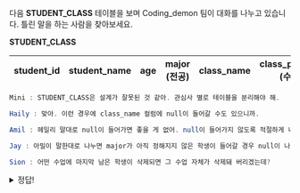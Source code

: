 다음 **STUDENT_CLASS** 테이블을 보며 Coding_demon 팀이 대화를 나누고 있습니다. 틀린 말을 하는 사람을 찾아보세요.

**STUDENT_CLASS**

| student_id | student_name | age | major<br>(전공) | class_name | class_professor_name<br> (수업 교수이름) |
| --- | --- | --- | --- | --- | --- |

```java
Mini : STUDENT_CLASS은 설계가 잘못된 것 같아. 관심사 별로 테이블을 분리해야 해.

Haily : 맞아. 이런 경우에 class_name 컬럼에 null이 들어갈 수도 있으니까.

Amil : 헤일리 말대로 null이 들어가면 좋을 게 없어. null이 들어가지 않도록 적절하게 나누려면 student_id, student_name, age, major / class_name, class_professor_name 으로 나눠야 해.

Jay : 아밀이 말한대로 나누면 major가 아직 정해지지 않은 학생이 들어갈 경우 null이 나올 수도 있어. major도 따로 분리하는 게 좋을 것 같아.

Sion : 어떤 수업에 마지막 남은 학생이 삭제되면 그 수업 자체가 삭제돼 버리겠는데?
```

<details>
<summary>
  정답!
</summary>


없음!
</details>

